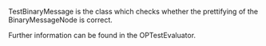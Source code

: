 TestBinaryMessage is the class which checks whether the prettifying of the BinaryMessageNode is correct.

Further information can be found in the OPTestEvaluator.